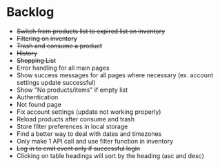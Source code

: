 # Backlog
- ~~Switch from products list to expired list on inventory~~
- ~~Filtering on inventory~~
- ~~Trash and consume a product~~
- ~~History~~
- ~~Shopping List~~
- Error handling for all main pages
- Show success messages for all pages where necessary (ex. account settings update successful)
- Show "No products/items" if empty list
- Authentication
- Not found page
- Fix account settings (update not working properly)
- Reload products after consume and trash
- Store filter preferences in local storage
- Find a better way to deal with dates and timezones
- Only make 1 API call and use filter function in inventory
- ~~Log in to emit event only if successful login~~
- Clicking on table headings will sort by the heading (asc and desc)